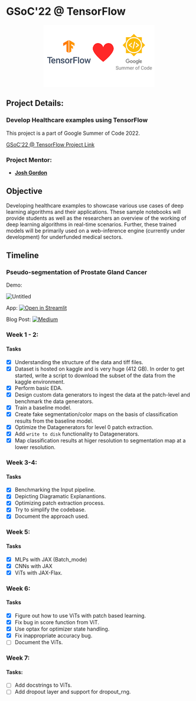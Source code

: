 # GSoC'22 @ TensorFlow

<p align="center">
<img src="assets/images/iamger.png" alt="image"/>
</p>


## Project Details:

### Develop Healthcare examples using TensorFlow
This project is a part of Google Summer of Code 2022.

[GSoC'22 @ TensorFlow Project Link](https://summerofcode.withgoogle.com/programs/2022/projects/2HAC6oqy)

### Project Mentor:
- **[Josh Gordon](https://twitter.com/random_forests)**

## Objective

Developing healthcare examples to showcase various use cases of deep learning algorithms and their applications. These sample notebooks will provide students as well as the researchers an overview of the working of deep learning algorithms in real-time scenarios. Further, these trained models will be primarily used on a web-inference engine (currently under development) for underfunded medical sectors.

## Timeline

### Pseudo-segmentation of Prostate Gland Cancer
Demo:

![Untitled](https://user-images.githubusercontent.com/75118658/179668154-983e9d95-a324-4a1d-af9b-e67f17b97e15.gif)


App:
[![Open in Streamlit](https://static.streamlit.io/badges/streamlit_badge_black_white.svg)](https://mayureshagashe2105-gsoc-22-tensorflow-resources-app-home-nrud12.streamlitapp.com/)

Blog Post:
[![Medium](https://img.shields.io/badge/Medium-12100E?style=for-the-badge&logo=medium&logoColor=white)](https://medium.com/@mayureshagashe2105/gsoc22-tensorflow-pseudo-segmentation-of-prostate-gland-tissue-for-cancer-detection-6d5c45c7c46a)

### Week 1 - 2:
#### Tasks
- [x] Understanding the structure of the data and tiff files.
- [x] Dataset is hosted on kaggle and is very huge (412 GB). In order to get started, write a script to download the subset of the data from the kaggle environment.
- [x] Perform basic EDA.
- [x] Design custom data generators to ingest the data at the patch-level and benchmark the data generators.
- [x] Train a baseline model.
- [x] Create fake segmentation/color maps on the basis of classification results from the baseline model.
- [x] Optimize the Datagenerators for level 0 patch extraction.
- [x] Add `write to disk` functionality to Datagenerators.
- [x] Map classification results at higer resolution to segmentation map at a lower resolution.

### Week 3-4:
#### Tasks
- [x] Benchmarking the Input pipeline.
- [x] Depicting Diagramatic Explanantions.
- [x] Optimizing patch extraction process.
- [x] Try to simplify the codebase.
- [x] Document the approach used.

### Week 5:
#### Tasks
- [x] MLPs with JAX (Batch_mode)
- [x] CNNs with JAX
- [x] ViTs with JAX-Flax.

### Week 6:
#### Tasks
- [x] Figure out how to use ViTs with patch based learning.
- [x] Fix bug in score function from ViT.
- [x] Use optax for optimizer state handling.
- [x] Fix inappropriate accuracy bug.
- [ ] Document the ViTs.

### Week 7:
#### Tasks:
- [ ] Add docstrings to ViTs.
- [ ] Add dropout layer and support for dropout_rng.
